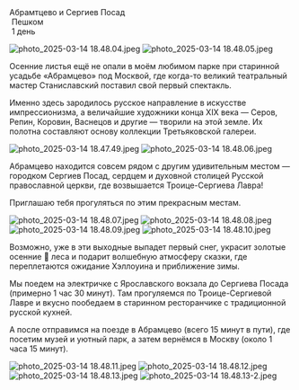

<link rel="stylesheet" href="../assets-custom/css/style-markdown.css">
<div class="cover-container" style="background-image: url('abramtsevo.jpg'); background-position-y: 50%;">
	<div class="cover-text">
		<div class="cover-title">
            Абрамтцево и Сергиев Посад
        </div>
		<div class="cover-description">
			<div>
                <img class="cover-icon" src="../assets-custom/icon-footsteps.png" loading="lazy" alt="" />
                <span>Пешком</span>
            </div>
            <div>
                <img class="cover-icon" loading="lazy" src="../assets-custom/icon-time.png" alt=""  />
                <span>1 день</span>
            </div>
		</div>
	</div>
</div>

<div id="map"></div>

![photo_2025-03-14 18.48.04.jpeg](photo_2025-03-14%2018.48.04.jpeg)
![photo_2025-03-14 18.48.05.jpeg](photo_2025-03-14%2018.48.05.jpeg)

Осенние листья ещё не опали в моём любимом парке при старинной усадьбе «Абрамцево» под Москвой, где когда-то великий театральный мастер Станиславский поставил свой первый спектакль.

Именно здесь зародилось русское направление в искусстве импрессионизма, а величайшие художники конца XIX века — Серов, Репин, Коровин, Васнецов и другие — творили на этой земле.
Их полотна составляют основу коллекции Третьяковской галереи.

![photo_2025-03-14 18.47.49.jpeg](photo_2025-03-14%2018.47.49.jpeg)
![photo_2025-03-14 18.48.06.jpeg](photo_2025-03-14%2018.48.06.jpeg)

Абрамцево находится совсем рядом с другим удивительным местом — городком Сергиев Посад, сердцем и духовной столицей Русской православной церкви, где возвышается Троице-Сергиева Лавра!

Приглашаю тебя прогуляться по этим прекрасным местам.

![photo_2025-03-14 18.48.07.jpeg](photo_2025-03-14%2018.48.07.jpeg)
![photo_2025-03-14 18.48.08.jpeg](photo_2025-03-14%2018.48.08.jpeg)
![photo_2025-03-14 18.48.09.jpeg](photo_2025-03-14%2018.48.09.jpeg)
![photo_2025-03-14 18.48.10.jpeg](photo_2025-03-14%2018.48.10.jpeg)


Возможно, уже в эти выходные выпадет первый снег, украсит золотые осенние 🍂 леса и подарит волшебную атмосферу сказки, где переплетаются ожидание Хэллоуина и приближение зимы.

Мы поедем на электричке с Ярославского вокзала до Сергиева Посада (примерно 1 час 30 минут).
Там прогуляемся по Троице-Сергиевой Лавре и вкусно пообедаем в старинном ресторанчике с традиционной русской кухней.

А после отправимся на поезде в Абрамцево (всего 15 минут в пути), где посетим музей и уютный парк, а затем вернёмся в Москву (около 1 часа 15 минут).


![photo_2025-03-14 18.48.11.jpeg](photo_2025-03-14%2018.48.11.jpeg)
![photo_2025-03-14 18.48.12.jpeg](photo_2025-03-14%2018.48.12.jpeg)
![photo_2025-03-14 18.48.13.jpeg](photo_2025-03-14%2018.48.13.jpeg)
![photo_2025-03-14 18.48.13-2.jpeg](photo_2025-03-14%2018.48.13-2.jpeg)




<link href="https://api.mapbox.com/mapbox-gl-js/v3.10.0/mapbox-gl.css" rel="stylesheet">
<script src="https://api.mapbox.com/mapbox-gl-js/v3.10.0/mapbox-gl.js"></script>
<script src="https://cdn.jsdelivr.net/npm/js-yaml@4.1.0/dist/js-yaml.min.js"></script>
<script src="../assets-custom/js/cozy-journey.js"></script>
<script>architectMap({
    tracks: [
        {path: 'abramtsevo-ot-platformy.gpx'}, 
        {path: 'abramtsevo-park.gpx'},
        {path: 'posad.gpx'}],
    points: 'points.yaml',
    zoom: 7.6,
    center: [37.88800, 55.99172],
    fitDuration: 9000,
    fitMaxzoom: 10.5
});
</script>


